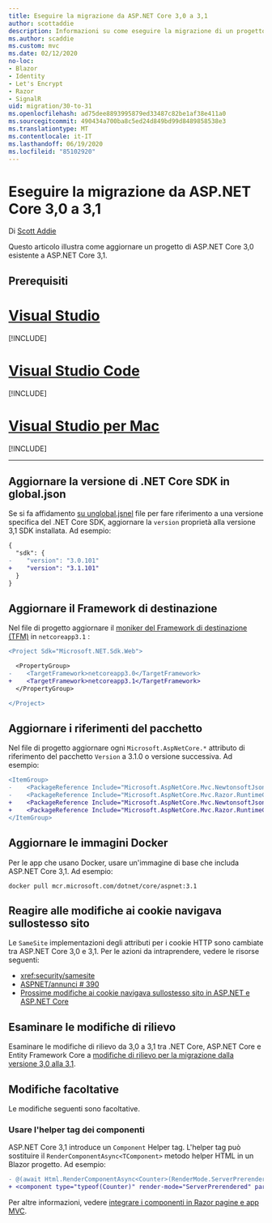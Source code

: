 ```yaml
---
title: Eseguire la migrazione da ASP.NET Core 3,0 a 3,1
author: scottaddie
description: Informazioni su come eseguire la migrazione di un progetto ASP.NET Core 3,0 ASP.NET Core 3,1.
ms.author: scaddie
ms.custom: mvc
ms.date: 02/12/2020
no-loc:
- Blazor
- Identity
- Let's Encrypt
- Razor
- SignalR
uid: migration/30-to-31
ms.openlocfilehash: ad75dee8893995879ed33487c82be1af38e411a0
ms.sourcegitcommit: 490434a700ba8c5ed24d849bd99d8489858538e3
ms.translationtype: MT
ms.contentlocale: it-IT
ms.lasthandoff: 06/19/2020
ms.locfileid: "85102920"
---
```

# <a name="migrate-from-aspnet-core-30-to-31"></a>Eseguire la migrazione da ASP.NET Core 3,0 a 3,1

Di [Scott Addie](https://github.com/scottaddie)

Questo articolo illustra come aggiornare un progetto di ASP.NET Core 3,0 esistente a ASP.NET Core 3,1.

## <a name="prerequisites"></a>Prerequisiti

# <a name="visual-studio"></a>[Visual Studio](#tab/visual-studio)

[!INCLUDE[](~/includes/net-core-prereqs-vs-3.1.md)]

# <a name="visual-studio-code"></a>[Visual Studio Code](#tab/visual-studio-code)

[!INCLUDE[](~/includes/net-core-prereqs-vsc-3.1.md)]

# <a name="visual-studio-for-mac"></a>[Visual Studio per Mac](#tab/visual-studio-mac)

[!INCLUDE[](~/includes/net-core-prereqs-mac-3.1.md)]

---

## <a name="update-net-core-sdk-version-in-globaljson"></a>Aggiornare la versione di .NET Core SDK in global.json

Se si fa affidamento [su unglobal.jsnel](/dotnet/core/tools/global-json) file per fare riferimento a una versione specifica del .NET Core SDK, aggiornare la `version` proprietà alla versione 3,1 SDK installata. Ad esempio:

```diff
{
  "sdk": {
-    "version": "3.0.101"
+    "version": "3.1.101"
  }
}
```

## <a name="update-the-target-framework"></a>Aggiornare il Framework di destinazione

Nel file di progetto aggiornare il [moniker del Framework di destinazione (TFM)](/dotnet/standard/frameworks) in `netcoreapp3.1` :

```diff
<Project Sdk="Microsoft.NET.Sdk.Web">

  <PropertyGroup>
-    <TargetFramework>netcoreapp3.0</TargetFramework>
+    <TargetFramework>netcoreapp3.1</TargetFramework>
  </PropertyGroup>

</Project>
```

## <a name="update-package-references"></a>Aggiornare i riferimenti del pacchetto

Nel file di progetto aggiornare ogni `Microsoft.AspNetCore.*` attributo di riferimento del pacchetto `Version` a 3.1.0 o versione successiva. Ad esempio:

```diff
<ItemGroup>
-    <PackageReference Include="Microsoft.AspNetCore.Mvc.NewtonsoftJson" Version="3.0.0" />
-    <PackageReference Include="Microsoft.AspNetCore.Mvc.Razor.RuntimeCompilation" Version="3.0.0" Condition="'$(Configuration)' == 'Debug'" />
+    <PackageReference Include="Microsoft.AspNetCore.Mvc.NewtonsoftJson" Version="3.1.1" />
+    <PackageReference Include="Microsoft.AspNetCore.Mvc.Razor.RuntimeCompilation" Version="3.1.1" Condition="'$(Configuration)' == 'Debug'" />
</ItemGroup>
```

## <a name="update-docker-images"></a>Aggiornare le immagini Docker

Per le app che usano Docker, usare un'immagine di base che includa ASP.NET Core 3,1. Ad esempio:

```console
docker pull mcr.microsoft.com/dotnet/core/aspnet:3.1
```

## <a name="react-to-samesite-cookie-changes"></a>Reagire alle modifiche ai cookie navigava sullostesso sito

Le `SameSite` implementazioni degli attributi per i cookie HTTP sono cambiate tra ASP.NET Core 3,0 e 3,1. Per le azioni da intraprendere, vedere le risorse seguenti:

* <xref:security/samesite>
* [ASPNET/annunci # 390](https://github.com/aspnet/Announcements/issues/390)
* [Prossime modifiche ai cookie navigava sullostesso sito in ASP.NET e ASP.NET Core](https://devblogs.microsoft.com/aspnet/upcoming-samesite-cookie-changes-in-asp-net-and-asp-net-core/)

## <a name="review-breaking-changes"></a>Esaminare le modifiche di rilievo

Esaminare le modifiche di rilievo da 3,0 a 3,1 tra .NET Core, ASP.NET Core e Entity Framework Core a [modifiche di rilievo per la migrazione dalla versione 3,0 alla 3,1](/dotnet/core/compatibility/3.0-3.1).

## <a name="optional-changes"></a>Modifiche facoltative

Le modifiche seguenti sono facoltative.

### <a name="use-the-component-tag-helper"></a>Usare l'helper tag dei componenti

ASP.NET Core 3,1 introduce un `Component` Helper tag. L'helper tag può sostituire il `RenderComponentAsync<TComponent>` metodo helper HTML in un Blazor progetto. Ad esempio:

```diff
- @(await Html.RenderComponentAsync<Counter>(RenderMode.ServerPrerendered, new { IncrementAmount = 10 }))
+ <component type="typeof(Counter)" render-mode="ServerPrerendered" param-IncrementAmount="10" />
```

Per altre informazioni, vedere [integrare i componenti in Razor pagine e app MVC](/aspnet/core/blazor/components/integrate-components-into-razor-pages-and-mvc-apps?view=aspnetcore-3.1).
